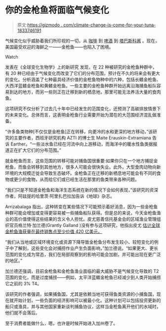 # 你的金枪鱼将面临气候变化

> 原文:[https://gizmodo . com/climate-change-is-come-for-your-tuna-1833746191](https://gizmodo.com/climate-change-is-coming-for-your-tuna-1833746191)

气候变化似乎威胁着我们所珍视的一切，从 [咖啡](https://earther.gizmodo.com/more-than-half-of-wild-coffee-species-could-go-extinct-1831807896) 到 [啤酒](https://earther.gizmodo.com/drink-beer-while-you-can-still-afford-it-1829754901#_ga=2.83325526.1556161580.1554143263-852401423.1546292596) 到 [塔巴斯科酱](https://earther.gizmodo.com/tabasco-sauce-is-in-a-battle-for-its-very-survival-1825510123) 。现在，美国最受欢迎的海鲜之一——金枪鱼——也陷入了困境。

Watch

发表在《全球变化生物学》上的新研究 发现，在 22 种被研究的金枪鱼种群中，有 20 种已经由于气候变化而改变了它们的分布范围，预计在不久的将来会有更大的变化。分析涵盖了七种最具经济价值的金枪鱼物种中的六种，包括长鳍金枪鱼、大西洋蓝鳍金枪鱼和黄鳍金枪鱼。一些主要的金枪鱼种群开始远离沿海捕鱼船队容易到达的地方，而另一些则正在迁移到新的栖息地，那里可能无法养活大量的食肉鱼。

这项研究不仅分析了过去几十年中已经发生的范围变化，还预测了高碳排放情景下的未来变化。总体而言，这表明金枪鱼行业需要开始为潜在的大范围经济混乱做准备。

“许多鱼类物种[不仅仅是金枪鱼]正在转移，向更冷的水和更深的地方移动，”该研究的主要作者，西班牙研究机构 AZTI 的博士生 Maite Erauskin-Extramiana 告诉 Earther。“一些淡水鱼已经在河流中向上游移动，而海洋中的暖水性鱼类据报道正在扩大它们的分布范围。”

就金枪鱼而言，这些范围的转移可能对捕鱼国很重要:如果你只在一个地方捕捉金枪鱼，而鱼会转移到其他地方，很多人可能会很快失业。此外，大型食肉动物向新环境的大规模迁徙会导致生态破坏。金枪鱼正在迁移的新栖息地可能会有不同的食物或更少的食物，从而给它们或已经生活在那里的鱼类带来各种问题。

“我们只是不知道金枪鱼和海洋生态系统在新的情况下会如何表现，”该研究的资深作者，阿兹提的哈里茨·阿里扎巴拉加告诉《地球》杂志。

Arrizabalaga 指出，这种转变在某些情况下可能预示着好消息，因为一些金枪鱼种群可能会增加或变得更容易被一些捕鱼船队获得。但是总的来说，今天金枪鱼渔业的高价值使得这些结果的含义令人担忧。皮尤慈善信托基金会的区域渔业管理组织官员格兰特·加兰德(Grantly Galland )没有参与这项研究，他指出皮尤 [估计全球金枪鱼渔获量在最终销售点至少价值 420 亿美元。](https://www.pewtrusts.org/en/research-and-analysis/reports/2016/05/netting-billions-a-global-valuation-of-tuna)

“我们从当地或区域环境变化或资源下降导致金枪鱼分布发生较小、较短变化的例子中了解到，这些变化会对捕捞作业产生负面影响，”加兰德说。“如果更大、更长范围的变化成为常态，我们在局部观察到的影响可能会加剧，并可能出现在更广泛的地区。”

加兰德还强调，目前金枪鱼和金枪鱼渔业面临的最大威胁不是气候变化导致的 T2 范围的变化，而是过度捕捞——例如，太平洋蓝鳍金枪鱼已经减少到人类开始捕捞它之前的 3% T4。

该研究的作者强调，如果捕鱼国，尤其是依赖当地可获得鱼类资源的小捕鱼国，现在就开始计划，一些负面的经济影响可以被最小化。这种计划可以包括投资更新的船只或渔具，并与其他国家重新谈判捕鱼协议，这样当金枪鱼离开他们的水域时，他们就不会落后。

至于消费者能做什么，嗯，也许是时候开始进入加州卷了。